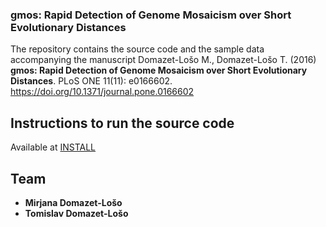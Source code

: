 ### gmos: Rapid Detection of Genome Mosaicism over Short Evolutionary Distances
The repository contains the source code and the sample data accompanying the manuscript 
Domazet-Lošo M., Domazet-Lošo T. (2016) **gmos: Rapid Detection of Genome Mosaicism over Short Evolutionary Distances**. PLoS ONE 11(11): e0166602. https://doi.org/10.1371/journal.pone.0166602

## Instructions to run the source code
Available at [INSTALL](https://github.com/PhyLoss/gmos/blob/main/INSTALL)

## Team
* **Mirjana Domazet-Lošo**
* **Tomislav Domazet-Lošo**
